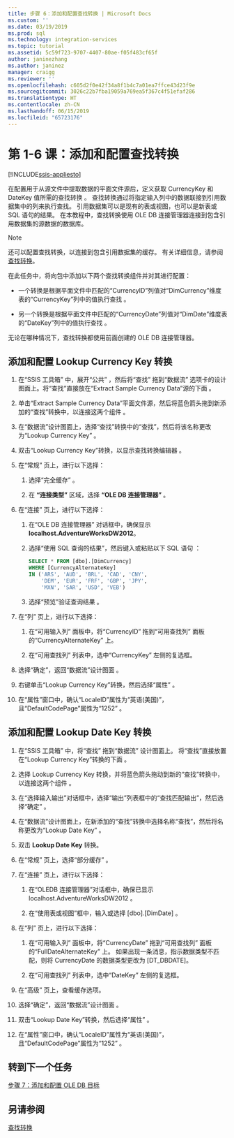 ```yaml
---
title: 步骤 6：添加和配置查找转换 | Microsoft Docs
ms.custom: ''
ms.date: 03/19/2019
ms.prod: sql
ms.technology: integration-services
ms.topic: tutorial
ms.assetid: 5c59f723-9707-4407-80ae-f05f483cf65f
author: janinezhang
ms.author: janinez
manager: craigg
ms.reviewer: ''
ms.openlocfilehash: c605d2f0e42f34a8f1b4c7a01ea7ffce43d23f9e
ms.sourcegitcommit: 3026c22b7fba19059a769ea5f367c4f51efaf286
ms.translationtype: HT
ms.contentlocale: zh-CN
ms.lasthandoff: 06/15/2019
ms.locfileid: "65723176"
---
```

# <a name="lesson-1-6-add-and-configure-the-lookup-transformations"></a>第 1-6 课：添加和配置查找转换

[!INCLUDE[ssis-appliesto](../includes/ssis-appliesto-ssvrpluslinux-asdb-asdw-xxx.md)]



在配置用于从源文件中提取数据的平面文件源后，定义获取 CurrencyKey 和 DateKey 值所需的查找转换   。 查找转换通过将指定输入列中的数据联接到引用数据集中的列来执行查找。 引用数据集可以是现有的表或视图，也可以是新表或 SQL 语句的结果。 在本教程中，查找转换使用 OLE DB 连接管理器连接到包含引用数据集的源数据的数据库。  
  
> [!NOTE]  
> 还可以配置查找转换，以连接到包含引用数据集的缓存。 有关详细信息，请参阅[查找转换](../integration-services/data-flow/transformations/lookup-transformation.md)。  
  
在此任务中，将向包中添加以下两个查找转换组件并对其进行配置：  
  
-   一个转换是根据平面文件中匹配的“CurrencyID”列值对“DimCurrency”维度表的“CurrencyKey”列中的值执行查找    。  
  
-   另一个转换是根据平面文件中匹配的“CurrencyDate”列值对“DimDate”维度表的“DateKey”列中的值执行查找    。  
  
无论在哪种情况下，查找转换都使用前面创建的 OLE DB 连接管理器。  
  
## <a name="add-and-configure-the-lookup-currency-key-transformation"></a>添加和配置 Lookup Currency Key 转换  
  
1.  在“SSIS 工具箱”  中，展开“公共”  ，然后将“查找”  拖到“数据流”  选项卡的设计图面上。将“查找”直接放在“Extract Sample Currency Data”源的下面   。  
  
2.  单击“Extract Sample Currency Data”平面文件源，然后将蓝色箭头拖到新添加的“查找”转换中，以连接这两个组件   。  
  
3.  在“数据流”设计图面上，选择“查找”转换中的“查找”，然后将该名称更改为“Lookup Currency Key”     。  
  
4.  双击“Lookup Currency Key”转换，以显示查找转换编辑器   。  
  
5.  在“常规”  页上，进行以下选择：  
  
    1.  选择“完全缓存”  。  
  
    2.  在 **“连接类型”** 区域，选择 **“OLE DB 连接管理器”** 。  
  
6.  在“连接”  页上，进行以下选择：  
  
    1.  在“OLE DB 连接管理器”  对话框中，确保显示 **localhost.AdventureWorksDW2012**。  
  
    2.  选择“使用 SQL 查询的结果”，然后键入或粘贴以下 SQL 语句  ：  
  
        ```sql
        SELECT * FROM [dbo].[DimCurrency]
        WHERE [CurrencyAlternateKey]
        IN ('ARS', 'AUD', 'BRL', 'CAD', 'CNY',
            'DEM', 'EUR', 'FRF', 'GBP', 'JPY',
            'MXN', 'SAR', 'USD', 'VEB')
        ```  
    3.  选择“预览”验证查询结果  。
  
7.  在“列”  页上，进行以下选择：  
  
    1.  在“可用输入列”  面板中，将“CurrencyID”  拖到“可用查找列”  面板的“CurrencyAlternateKey”  上。  
  
    2.  在“可用查找列”  列表中，选中“CurrencyKey”  左侧的复选框。  
  
8.  选择“确定”，返回“数据流”设计图面   。  
  
9. 右键单击“Lookup Currency Key”转换，然后选择“属性”  。  
  
10. 在“属性”窗口中，确认“LocaleID”属性为“英语(美国)”，且“DefaultCodePage”属性为“1252”      。  
  
## <a name="add-and-configure-the-lookup-date-key-transformation"></a>添加和配置 Lookup Date Key 转换  
  
1.  在“SSIS 工具箱”  中，将“查找”  拖到“数据流”  设计图面上。 将“查找”直接放置在“Lookup Currency Key”转换的下面   。  
  
2.  选择 Lookup Currency Key 转换，并将蓝色箭头拖动到新的“查找”转换中，以连接这两个组件   。  
  
3.  在“选择输入输出”对话框中，选择“输出”列表框中的“查找匹配输出”，然后选择“确定”     。  
  
4.  在“数据流”设计图面上，在新添加的“查找”转换中选择名称“查找”，然后将名称更改为“Lookup Date Key”     。  
  
5.  双击 **Lookup Date Key** 转换。  
  
6.  在“常规”  页上，选择“部分缓存”  。  
  
7.  在“连接”  页上，进行以下选择：  
  
    1.  在“OLEDB 连接管理器”对话框中，确保已显示 localhost.AdventureWorksDW2012   。  
  
    2.  在“使用表或视图”框中，输入或选择 [dbo].[DimDate]   。  
  
8.  在“列”  页上，进行以下选择：  
  
    1.  在“可用输入列”  面板中，将“CurrencyDate”  拖到“可用查找列”  面板的“FullDateAlternateKey”  上。  如果出现一条消息，指示数据类型不匹配，则将 CurrencyDate 的数据类型更改为 [DT_DBDATE]。
  
    2.  在“可用查找列”  列表中，选中“DateKey”  左侧的复选框。  
  
9. 在“高级”  页上，查看缓存选项。  
  
10. 选择“确定”，返回“数据流”设计图面   。  
  
11. 双击“Lookup Date Key”转换，然后选择“属性”   。
  
12. 在“属性”窗口中，确认“LocaleID”属性为“英语(美国)”，且“DefaultCodePage”属性为“1252”      。  
  
## <a name="go-to-next-task"></a>转到下一个任务
[步骤 7：添加和配置 OLE DB 目标](../integration-services/lesson-1-7-adding-and-configuring-the-ole-db-destination.md)  
  
## <a name="see-also"></a>另请参阅  
[查找转换](../integration-services/data-flow/transformations/lookup-transformation.md)  
